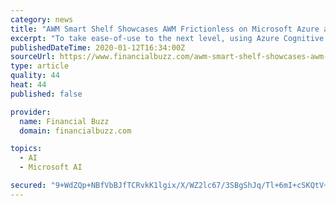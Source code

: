 ```yaml
---
category: news
title: "AWM Smart Shelf Showcases AWM Frictionless on Microsoft Azure at Retails Big Show"
excerpt: "To take ease-of-use to the next level, using Azure Cognitive Services, shoppers will be able to be identified with ... The underlying technologies are built utilizing artificial intelligence, computer vision, machine learning, and application engineering to reinvent the retail space as it is known today. The ecosystem of solutions improves ..."
publishedDateTime: 2020-01-12T16:34:00Z
sourceUrl: https://www.financialbuzz.com/awm-smart-shelf-showcases-awm-frictionless-on-microsoft-azure-at-retails-big-show/
type: article
quality: 44
heat: 44
published: false

provider:
  name: Financial Buzz
  domain: financialbuzz.com

topics:
  - AI
  - Microsoft AI

secured: "9+WdZQp+NBfVbBJfTCRvkK1lgix/X/WZ2lc67/3SBgShJq/Tl+6mI+cSKQtV+Sgl71tdtUcegrhVG9XKAhfr6ibEqgduW1lEtPDOrM3Oo3iNndfo5Sk08NccuOb1rl9q2F6h8s4w60sHxtEZ4fnQGeRKN/EIPlrl2ttFTZi400N6GHNTaZEIxRs/JPuo5hDTtFFSI0dL1fOXwDxWFRGHT2ow0gSo3TwOl7bYcHm9ArpUXCG3+KMajEfVQyq+7Mc6Q6z6sAVBD/OcDb9LnqKw2Q/UCjvAVKZk3zPrYKJ1D0ELgh3/S/GV47xAnLULSo4q2fLQH6NA3FvPqa/iKOTT9qJakyS5EiKt2RtcW9OJPTYhftCVrhs8URq67xbtb3LeuUApifUBADxvA/Tb4O0WXCPrHTIdr9IAHqlc+c/f4AeAjS3kzcrezhxUPoKjJrvngdHNXSXT80I+O+VAfGqjxg==;gG76C/j8iyAdN+qFQLtMvA=="
---
```


